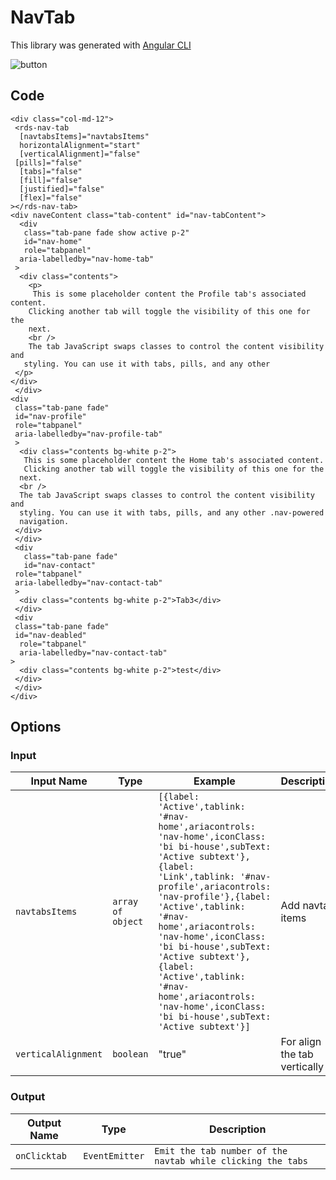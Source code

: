 # NavTab

This library was generated with [Angular CLI](https://github.com/angular/angular-cli)
<p align="left">
  <img src="../../assets/navtabAll.png" alt="button"/>
 
<p/>

## Code
`<div class="col-md-12">`  
 ` <rds-nav-tab`   
  `  [navtabsItems]="navtabsItems"`  
  `  horizontalAlignment="start"`  
  `  [verticalAlignment]="false"`  
   ` [pills]="false"`  
  `  [tabs]="false"`  
  `  [fill]="false"`  
  `  [justified]="false"`  
  `  [flex]="false"`  
  `></rds-nav-tab>`  
  `<div naveContent class="tab-content" id="nav-tabContent">`  
  `  <div`  
   `   class="tab-pane fade show active p-2"`  
   `   id="nav-home"`  
   `   role="tabpanel"`  
    `  aria-labelledby="nav-home-tab"`  
   ` >`  
    `  <div class="contents">`  
    `    <p>`  
     `     This is some placeholder content the Profile tab's associated content.`  
      `    Clicking another tab will toggle the visibility of this one for the`  
      `    next.`  
      `    <br />`  
      `    The tab JavaScript swaps classes to control the content visibility and`  
       `   styling. You can use it with tabs, pills, and any other`  
       ` </p>`  
      `</div>`  
   ` </div>`  
    `<div`  
     ` class="tab-pane fade"`  
     ` id="nav-profile"`  
     ` role="tabpanel"`  
     ` aria-labelledby="nav-profile-tab"`  
   ` >`  
    `  <div class="contents bg-white p-2">`  
     `   This is some placeholder content the Home tab's associated content.`  
     `   Clicking another tab will toggle the visibility of this one for the`  
      `  next.`  
      `  <br />`  
      `  The tab JavaScript swaps classes to control the content visibility and`  
      `  styling. You can use it with tabs, pills, and any other .nav-powered`  
      `  navigation.`  
     ` </div>`  
   ` </div>`  
   ` <div`  
   `   class="tab-pane fade"`  
   `   id="nav-contact"`  
     ` role="tabpanel"`  
     ` aria-labelledby="nav-contact-tab"`  
   ` >`  
    `  <div class="contents bg-white p-2">Tab3</div>`  
   ` </div>`  
   ` <div`  
     ` class="tab-pane fade"`  
     ` id="nav-deabled"`  
    `  role="tabpanel"`  
    `  aria-labelledby="nav-contact-tab"`  
    `>`  
    `  <div class="contents bg-white p-2">test</div>`  
   ` </div>`  
 ` </div>`  
`</div>`  
## Options
### Input
<!-- prettier-ignore -->
| Input Name                  | Type                             |Example| Description                                                                  |
| --------------------------- | -------------------------------- |------------| ---------------------------------------------------------------------------- |
| `navtabsItems`              | `array of object`              |`[{label: 'Active',tablink: '#nav-home',ariacontrols: 'nav-home',iconClass: 'bi bi-house',subText: 'Active subtext'},{label: 'Link',tablink: '#nav-profile',ariacontrols: 'nav-profile'},{label: 'Active',tablink: '#nav-home',ariacontrols: 'nav-home',iconClass: 'bi bi-house',subText: 'Active subtext'},{label: 'Active',tablink: '#nav-home',ariacontrols: 'nav-home',iconClass: 'bi bi-house',subText: 'Active subtext'}]`|Add navtab items
| `verticalAlignment`         | `boolean`                          | "true"|For align the tab vertically |

### Output
| Output Name                 | Type          | Description                     |      
| --------------------------- | --------------|------------------|
| `onClicktab`                 |  `EventEmitter`  | `Emit the tab number of the navtab while clicking the tabs`  |

